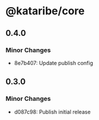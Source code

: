 # @kataribe/core

## 0.4.0

### Minor Changes

- 8e7b407: Update publish config

## 0.3.0

### Minor Changes

- d087c98: Publish initial release
